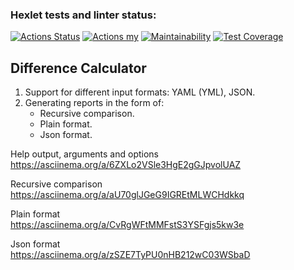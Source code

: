 ### Hexlet tests and linter status:

[![Actions Status](https://github.com/zitaker/python-project-50/workflows/hexlet-check/badge.svg)](https://github.com/zitaker/python-project-50/actions)
[![Actions my](https://github.com/zitaker/python-project-50/workflows/main/badge.svg)](https://github.com/zitaker/python-project-50/actions)
[![Maintainability](https://api.codeclimate.com/v1/badges/1871fbf00e66f9f7fca4/maintainability)](https://codeclimate.com/github/zitaker/python-project-50/maintainability)
[![Test Coverage](https://api.codeclimate.com/v1/badges/eb547455cfdf164b2ef8/test_coverage)](https://codeclimate.com/github/zitaker/python-project-50/test_coverage)  

## Difference Calculator  

1. Support for different input formats: YAML (YML), JSON.
2. Generating reports in the form of:
   * Recursive comparison.
   * Plain format.
   * Json format.

Help output, arguments and options  
https://asciinema.org/a/6ZXLo2VSle3HgE2gGJpvolUAZ  

Recursive comparison  
https://asciinema.org/a/aU70glJGeG9IGREtMLWCHdkkq  

Plain format  
https://asciinema.org/a/CvRgWFtMMFstS3YSFgjs5kw3e  

Json format  
https://asciinema.org/a/zSZE7TyPU0nHB212wC03WSbaD
